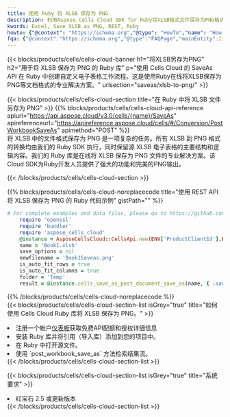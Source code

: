 ```yaml
---
title: 使用 Ruby 将 XLSB 保存为 PNG
description: 利用Aspose.Cells Cloud SDK for Ruby将XLSB格式文件保存为PNG格式文件。
kwords: Excel, Save XLSB as PNG, REST, Ruby
howto: {"@context": "https://schema.org","@type": "HowTo","name": "How to save XLSB as PNG using the Cells Cloud Ruby library.","description": "How to save XLSB as PNG using the Cells Cloud Ruby library.","image": {"@type": "ImageObject"},"url": "/ruby/saveas/xlsb-to-png/","step": [{ "@type": "HowToStep","name": "How to save XLSB as PNG using the Cells Cloud Ruby library. step 1", "image": {"@type": "ImageObject",},"url": "/ruby/saveas/xlsb-to-png/","text": "Register an account at <a href='https://dashboard.aspose.cloud/'>Dashboard</a> to get free API quota & authorization details",},{ "@type": "HowToStep","name": "How to save XLSB as PNG using the Cells Cloud Ruby library. step 1", "image": {"@type": "ImageObject",},"url": "/ruby/saveas/xlsb-to-png/","text": "Install Ruby library and add the reference (import the library) to your project.",},{ "@type": "HowToStep","name": "How to save XLSB as PNG using the Cells Cloud Ruby library. step 1", "image": {"@type": "ImageObject",},"url": "/ruby/saveas/xlsb-to-png/","text": "Open the source file in Ruby.",},{ "@type": "HowToStep","name": "How to save XLSB as PNG using the Cells Cloud Ruby library. step 1", "image": {"@type": "ImageObject",},"url": "/ruby/saveas/xlsb-to-png/","text": "Use the `post_workbook_save_as` method to retrieve the resulting stream.",}, ],"supply": {"@type": "HowToSupply","name": "document"},"tool": [{"@type": "HowToTool","name": "RubyMine, Visual Studio Code, Aptana Studio, NetBeans"},{"@type": "HowToTool","name": "Aspose Cells"}],"totalTime": "PT6M"}
fqa: {"@context":"https://schema.org","@type":"FAQPage","mainEntity":[{"@type":"Question","name":"Why save file as other formats file in C# using REST API?","acceptedAnswer":{"@type":"Answer","text":"Documents are encoded in many ways, and some files may be incompatible with the software you use. To open and read such files, just save them as appropriate file formats.<br/><ol><li>Install .NET SDK and add the reference (import the library) to your project.</li><li>Open the source file in C# using REST API.</li><li>Call the PostWorkbookSaveAsRequest() method, passing an output filename with required extension.</li><li>Get the result of save as a separate file.</li></ol>"}},{"@type":"Question","name":"What file formats can I save as with your C# library?","acceptedAnswer":{"@type":"Answer","text":"We support a variety of file formats for conversion using .NET library, including XLSX, Excel, xls , PDF, CSV, HTML, Markdown, XML, PNG, JPG, TIFF, Json, TXT and many more."}},{"@type":"Question","name":"What is the maximum allowed file size for conversion using this .NET library?","acceptedAnswer":{"@type":"Answer","text":"There are no file size limits for format conversions using .NET library."}}]}
---
```

{{< blocks/products/cells/cells-cloud-banner h1="将XLSB另存为PNG" h2="用于将 XLSB 保存为 PNG 的 Ruby 库" p="使用 Cells Cloud 的 SaveAs API 在 Ruby 中创建自定义电子表格工作流程。这是使用Ruby在线将XLSB保存为PNG等文档格式的专业解决方案。" urlsection="saveas/xlsb-to-png/" >}}

{{< blocks/products/cells/cells-cloud-section title="在 Ruby 中将 XLSB 文件另存为 PNG" >}}
{{% blocks/products/cells/cells-cloud-api-reference apiurl="https://api.aspose.cloud/v3.0/cells/{name}/SaveAs" apireferenceurl="https://apireference.aspose.cloud/cells/#/Conversion/PostWorkbookSaveAs" apimethod="POST" %}}
<br/>
将 XLSB 中的文件格式保存为 PNG 是一项复杂的任务。所有 XLSB 到 PNG 格式的转换均由我们的 Ruby SDK 执行，同时保留源 XLSB 电子表格的主要结构和逻辑内容。我们的 Ruby 库是在线将 XLSB 保存为 PNG 文件的专业解决方案。该Cloud SDK为Ruby开发人员提供了强大的功能和完美的PNG输出。

{{< /blocks/products/cells/cells-cloud-section >}}

{{% blocks/products/cells/cells-cloud-noreplacecode title="使用 REST API 将 XLSB 保存为 PNG 的 Ruby 代码示例" gistPath="" %}}
  
```ruby
# For complete examples and data files, please go to https://github.com/aspose-cells-cloud/aspose-cells-cloud-ruby/
    require 'openssl'
    require 'bundler'
    require 'aspose_cells_cloud'
    @instance = AsposeCellsCloud::CellsApi.new(ENV['ProductClientId'],ENV['ProductClientSecret'])
    name = 'Book1.xlsb'
    save_options = nil
    newfilename = 'Book1Saveas.png'
    is_auto_fit_rows = true
    is_auto_fit_columns = true
    folder = 'Temp'
    result = @instance.cells_save_as_post_document_save_as(name, { :save_options=>save_options, :newfilename=>(folder+"/"+newfilename), :is_auto_fit_rows=>is_auto_fit_rows, :is_auto_fit_columns=>is_auto_fit_columns, :folder=>folder})
```
  
{{% /blocks/products/cells/cells-cloud-noreplacecode %}}
<br/>
{{< blocks/products/cells/cells-cloud-section-list isGrey="true" title="如何使用 Cells Cloud Ruby 库将 XLSB 保存为 PNG。" >}}
<li>注册一个帐户<a href="https://dashboard.aspose.cloud/">仪表板</a>获取免费API配额和授权详细信息</li>
<li>安装 Ruby 库并将引用（导入库）添加到您的项目中。</li>
<li>在 Ruby 中打开源文件。</li>
<li>使用 `post_workbook_save_as` 方法检索结果流。</li>
{{< /blocks/products/cells/cells-cloud-section-list >}}

{{< blocks/products/cells/cells-cloud-section-list isGrey="true" title="系统要求" >}}
<li>红宝石 2.5 或更新版本</li>
{{< /blocks/products/cells/cells-cloud-section-list >}}
